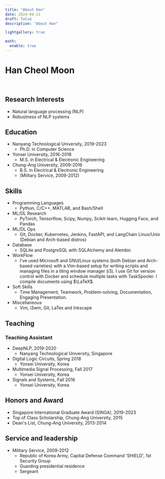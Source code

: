 ```yaml
---
title: "About Han"
date: 2024-04-21
draft: false
description: "About Han"

lightgallery: true

math:
  enable: true
---
```


# Han Cheol Moon

<br />

## Research Interests
- Natural language processing (NLP)
- Robustness of NLP systems

## Education
- Nanyang Technological University, 2019-2023
	- Ph.D. in Computer Science
- Yonsei University, 2016-2018
	- M.S. in Electrical & Electronic Engineering
- Chung-Ang University, 2009-2016
	- B.S. in Electrical & Electronic Engineering
	- (Military Service, 2009-2012)

## Skills
- Programming Languages 
  - Python, C/C++, MATLAB, and Bash/Shell
- ML/DL Research
  - PyTorch, Tensorflow, Scipy, Numpy, Scikit-learn, Hugging Face, and Pandas
- ML/DL Ops
  - Git, Docker, Kubernetes, Jenkins, FastAPI, and LangChain  Linux/Unix (Debian and Arch-based distros)
- Database
  - SQLite and PostgreSQL with SQLAlchemy and Alembic
- WorkFlow
  - I've used Microsoft and GNU/Linux systems (both Debian and Arch-based varieties) with a Vim-based setup for writing scripts and managing files in a tiling window manager (i3). I use Git for version control with Docker and schedule multiple tasks with TaskSpooler. I compile documents using $\LaTeX$. 
- Soft Skills
  - Time Management, Teamwork, Problem-solving, Documentation, Engaging Presentation.
- Miscellaneous
  - Vim, i3wm, Git, LaTex and Inkscape
  
## Teaching

### Teaching Assistant
- DeepNLP, 2019-2020
  - Nanyang Technological University, Singapore
- Digital Logic Circuits, Spring 2018
  - Yonsei University, Korea
- Multimedia Signal Processing, Fall 2017
  - Yonsei University, Korea
- Signals and Systems, Fall 2016
  - Yonsei University, Korea

## Honors and Award
- Singapore International Graduate Award (SINGA), 2019-2023
- Top of Class Scholarship, Chung-Ang University, 2015
- Dean's List, Chung-Ang University, 2013-2014

## Service and leadership
- Military Service, 2009-2012 
  - Republic of Korea Army, Capital Defense Command 'SHIELD', 1st Security Group
  - Guarding presidential residence
  - Sergeant

